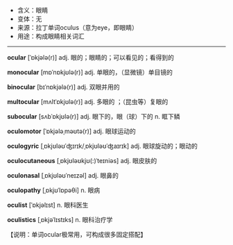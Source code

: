 - <span class="definition">含义：眼睛</span>
- <span class="definition">变体：无</span>
- <span class="definition">来源：拉丁单词oculus（意为eye，即眼睛）</span>
- <span class="definition">用途：构成眼睛相关词汇</span>


---


<span class="vocabulary">**ocular**</span> [ˈɒkjələ(r)] adj. 眼的；眼睛的；可以看见的；看得到的

<span class="vocabulary">**monocular**</span> [mɒˈnɒkjʊlə(r)] adj. 单眼的，（显微镜）单目镜的  

<span class="vocabulary">**binocular**</span> [bɪˈnɒkjələ(r)] adj. 双眼并用的

<span class="vocabulary">**multocular**</span> [mʌltˈɒkjʊlə(r)] adj. 多眼的 ；（昆虫等）复眼的 

<span class="vocabulary">**subocular**</span> [sʌbˈɒkjʊlə(r)] adj. 眼下的，眼（球）下的 n. 眶下鳞

<span class="vocabulary">**oculomotor**</span> [ˈɒkjələˌməʊtə(r)] adj. 眼球运动的

<span class="vocabulary">**oculogyric**</span> [ˌɒkjʊləʊˈʤɪrɪk/ˌɒkjʊləʊˈʤaɪrɪk] adj. 眼球旋动的；眼动的

<span class="vocabulary">**oculocutaneous**</span> [ˌɒkjʊləʊkjʊ(:)ˈteɪniəs] adj. 眼皮肤的

<span class="vocabulary">**oculonasal**</span> [ˌɒkjʊləʊˈneɪzəl] adj. 眼鼻的

<span class="vocabulary">**oculopathy**</span> [ˌɒkjʊˈlɒpəθi] n. 眼病

<span class="vocabulary">**oculist**</span> [ˈɒkjəlɪst] n. 眼科医生

<span class="vocabulary">**oculistics**</span> [ˌɒkjəˈlɪstɪks] n. 眼科治疗学  

【说明：单词ocular极常用，可构成很多固定搭配】
